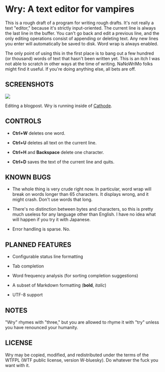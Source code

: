# Wry: A text editor for vampires

This is a rough draft of a program for writing rough drafts. It's
not really a text "editor," because it's strictly input-oriented.
The current line is always the last line in the buffer. You can't
go back and edit a previous line, and the only editing operations
consist of appending or deleting text. Any new lines you enter
will automatically be saved to disk. Word wrap is always enabled.

The only point of using this in the first place is to bang out a
few hundred (or thousand) words of text that hasn't been written
yet. This is an itch I was not able to scratch in other ways at
the time of writing. NaNoWriMo folks might find it useful. If
you're doing anything else, all bets are off.

## SCREENSHOTS

![](http://i.imgur.com/0iaJd.jpg)

Editing a blogpost. Wry is running inside of [Cathode].

[Cathode]: http://www.secretgeometry.com/

## CONTROLS

- **Ctrl+W** deletes one word.

- **Ctrl+U** deletes all text on the current line.

- **Ctrl+H** and **Backspace** delete one character.

- **Ctrl+D** saves the text of the current line and quits.

## KNOWN BUGS

* The whole thing is very crude right now. In particular, word
  wrap will break on words longer than 65 characters. It displays
  wrong, and it might crash. Don't use words that long.

* There's no distinction between bytes and characters, so this is
  pretty much useless for any language other than English. I have
  no idea what will happen if you try it with Japanese.

* Error handling is sparse. No.

## PLANNED FEATURES

* Configurable status line formatting

* Tab completion

* Word frequency analysis (for sorting completion suggestions)

* A subset of Markdown formatting (**bold**, *italic*)

* UTF-8 support

## NOTES

"Wry" rhymes with "three," but you are allowed to rhyme it with
"try" unless you have renounced your humanity.

## LICENSE

Wry may be copied, modified, and redistributed under the terms of
the WTFPL (WTF public license, version W-bluesky). Do whatever
the fuck you want with it.

